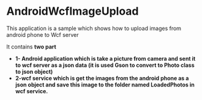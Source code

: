 # AndroidWcfImageUpload
This application is a sample which shows how to upload images from android phone to Wcf server

It contains <b>two part<b> 
<ul>
<li>
1- Android application which is take a picture from camera and sent it to wcf server as a json data
(it is used Gson to convert to Photo class to json object)
</li>
<li>
2-wcf service which is get the images from the android phone as a json object  and
save this image to the folder named LoadedPhotos in wcf service.
</li>
</ul>

